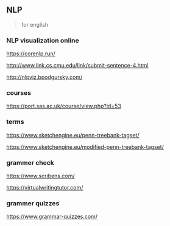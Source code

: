 



## NLP

> for english
>
> 



### NLP visualization online

https://corenlp.run/ 

http://www.link.cs.cmu.edu/link/submit-sentence-4.html

http://nlpviz.bpodgursky.com/





### courses

https://port.sas.ac.uk/course/view.php?id=53 





### terms

https://www.sketchengine.eu/penn-treebank-tagset/

https://www.sketchengine.eu/modified-penn-treebank-tagset/






### grammer check

https://www.scribens.com/ 

https://virtualwritingtutor.com/ 





### grammer quizzes

https://www.grammar-quizzes.com/

